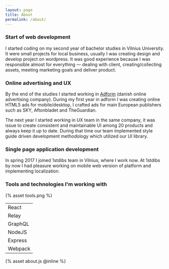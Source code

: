 ```yaml
---
layout: page
title: About
permalink: /about/
---
```


### Start of web development

I started coding on my second year of bachelor studies in Vilnius University. It were small projects for local business, usually I was creating design and develop project on wordpress. It was good experience because I was responsible almost for everything — dealing with client, creating/collecting assets, meeting marketing goals and deliver product.

### Online advertising and UX

By the end of the studies I started working in <a href="https://adform.com">Adform</a> (danish online advertising company). During my first year in adform I was creating online HTML5 ads for mobile/desktop, I crafted ads for main European publishers such as SKY, Aftonbladet and TheGuardian.

The next year I started working in UX team in the same company, it was issue to create consistent and maintainable UI among 20 products and always keep it up to date. During that time our team implemented style guide driven development methodology which utilized our UI library.

### Single page application development

In spring 2017 I joined 1stdibs team in Vilnius, where I work now. At 1stdibs by now I had pleasure working on mobile web version of platform and implementing localization.

### Tools and technologies I'm working with


{% asset tools.png %}

<table>
    <tr>
        <td>React</td>
    </tr>
    <tr>
        <td>Relay</td>
    </tr>
    <tr>
        <td>GraphQL</td>
    </tr>
    <tr>
        <td>NodeJS</td>
    </tr>
    <tr>
        <td>Express</td>
    </tr>
    <tr>
        <td>Webpack</td>
    </tr>
</table>

<div id="root"></div>
{% asset about.js @inline %}
